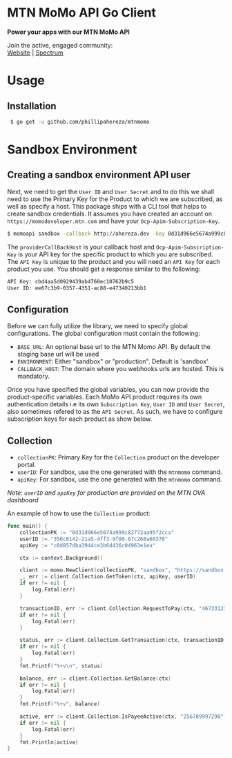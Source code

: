 # MTN MoMo API Go Client</h1>

<strong>Power your apps with our MTN MoMo API</strong>

<div>
  Join the active, engaged community: <br>
  <a href="https://momodeveloper.mtn.com/">Website</a>
  <span> | </span>
  <a href="https://spectrum.chat/momo-api-developers/">Spectrum</a>
  <br>
</div>

# Usage

## Installation

```bash
 $ go get -u github.com/phillipahereza/mtnmomo
```

# Sandbox Environment

## Creating a sandbox environment API user 

Next, we need to get the `User ID` and `User Secret` and to do this we shall need to use the Primary Key for the Product to which we are subscribed, as well as specify a host. This package ships with a CLI tool that helps to create sandbox credentials. 
It assumes you have created an account on `https://momodeveloper.mtn.com` and have your `Ocp-Apim-Subscription-Key`. 

```bash
$ momoapi sandbox -callback http://ahereza.dev -key 0d31d966e5674a999c82772aa95f2cca
```

The `providerCallBackHost` is your callback host and `Ocp-Apim-Subscription-Key` is your API key for the specific product to which you are subscribed. 
The `API Key` is unique to the product and you will need an `API Key` for each product you use. You should get a response similar to the following:

```bash
API Key: cbd4aa5d0929439ab4760ec10762b9c5
User ID: ee67c3b9-0357-4351-ac88-e47340213bb1
```

## Configuration

Before we can fully utilize the library, we need to specify global configurations. The global configuration must contain the following:

* `BASE_URL`: An optional base url to the MTN Momo API. By default the staging base url will be used
* `ENVIRONMENT`: Either "sandbox" or "production". Default is 'sandbox'
* `CALLBACK_HOST`: The domain where you webhooks urls are hosted. This is mandatory.

Once you have specified the global variables, you can now provide the product-specific variables. 
Each MoMo API product requires its own authentication details i.e its own `Subscription Key`, `User ID` and 
`User Secret`, also sometimes refered to as the `API Secret`. As such, we have to configure subscription keys for 
each product as show below.

## Collection

* `collectionPK`: Primary Key for the `Collection` product on the developer portal.
* `userID`: For sandbox, use the one generated with the `mtnmomo` command.
* `apiKey`: For sandbox, use the one generated with the `mtnmomo` command.

*Note: `userID` and `apiKey` for production are provided on the MTN OVA dashboard*

An example of how to use the `Collection` product:
```go
func main() {
	collectionPK := "0d31d966e5674a999c82772aa95f2cca"
	userID := "356c0142-21a5-4ff3-9f00-87c268a60378"
	apiKey := "c0d857dba3944ce3b6d436c04963e1ea"

	ctx := context.Background()

	client := momo.NewClient(collectionPK, "sandbox", "https://sandbox.momodeveloper.mtn.com/")
	_, err := client.Collection.GetToken(ctx, apiKey, userID)
	if err != nil {
		log.Fatal(err)
	}

	transactionID, err := client.Collection.RequestToPay(ctx, "46733123453", 500, "2323", "payee Note", "Payer Message", "EUR")
	if err != nil {
		log.Fatal(err)
	}

	status, err := client.Collection.GetTransaction(ctx, transactionID)
	if err != nil {
		log.Fatal(err)
	}
	fmt.Printf("%+v\n", status)

	balance, err := client.Collection.GetBalance(ctx)
	if err != nil {
		log.Fatal(err)
	}
	fmt.Printf("%+v", balance)

	active, err := client.Collection.IsPayeeActive(ctx, "256789997290")
	if err != nil {
		log.Fatal(err)
	}
	fmt.Println(active)
}
```